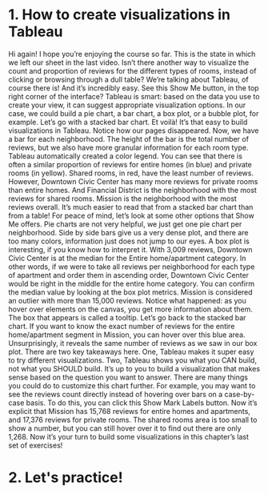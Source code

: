 # 1. How to create visualizations in Tableau

Hi again! I hope you’re enjoying the course so far. This is the state in which we left our sheet in the last video. Isn’t there another way to visualize the count and proportion of reviews for the different types of rooms, instead of clicking or browsing through a dull table? We’re talking about Tableau, of course there is! And it’s incredibly easy. See this Show Me button, in the top right corner of the interface? Tableau is smart: based on the data you use to create your view, it can suggest appropriate visualization options. In our case, we could build a pie chart, a bar chart, a box plot, or a bubble plot, for example. Let’s go with a stacked bar chart. Et voilà! It’s that easy to build visualizations in Tableau. Notice how our pages disappeared. Now, we have a bar for each neighborhood. The height of the bar is the total number of reviews, but we also have more granular information for each room type. Tableau automatically created a color legend. You can see that there is often a similar proportion of reviews for entire homes (in blue) and private rooms (in yellow). Shared rooms, in red, have the least number of reviews. However, Downtown Civic Center has many more reviews for private rooms than entire homes. And Financial District is the neighborhood with the most reviews for shared rooms. Mission is the neighborhood with the most reviews overall. It’s much easier to read that from a stacked bar chart than from a table! For peace of mind, let’s look at some other options that Show Me offers. Pie charts are not very helpful, we just get one pie chart per neighborhood. Side by side bars give us a very dense plot, and there are too many colors, information just does not jump to our eyes. A box plot is interesting, if you know how to interpret it. With 3,009 reviews, Downtown Civic Center is at the median for the Entire home/apartment category. In other words, if we were to take all reviews per neighborhood for each type of apartment and order them in ascending order, Downtown Civic Center would be right in the middle for the entire home category. You can confirm the median value by looking at the box plot metrics. Mission is considered an outlier with more than 15,000 reviews. Notice what happened: as you hover over elements on the canvas, you get more information about them. The box that appears is called a tooltip. Let’s go back to the stacked bar chart. If you want to know the exact number of reviews for the entire home/apartment segment in Mission, you can hover over this blue area. Unsurprisingly, it reveals the same number of reviews as we saw in our box plot. There are two key takeaways here. One, Tableau makes it super easy to try different visualizations. Two, Tableau shows you what you CAN build, not what you SHOULD build. It’s up to you to build a visualization that makes sense based on the question you want to answer. There are many things you could do to customize this chart further. For example, you may want to see the reviews count directly instead of hovering over bars on a case-by-case basis. To do this, you can click this Show Mark Labels button. Now it’s explicit that Mission has 15,768 reviews for entire homes and apartments, and 17,376 reviews for private rooms. The shared rooms area is too small to show a number, but you can still hover over it to find out there are only 1,268. Now it’s your turn to build some visualizations in this chapter’s last set of exercises!

# 2. Let's practice!
